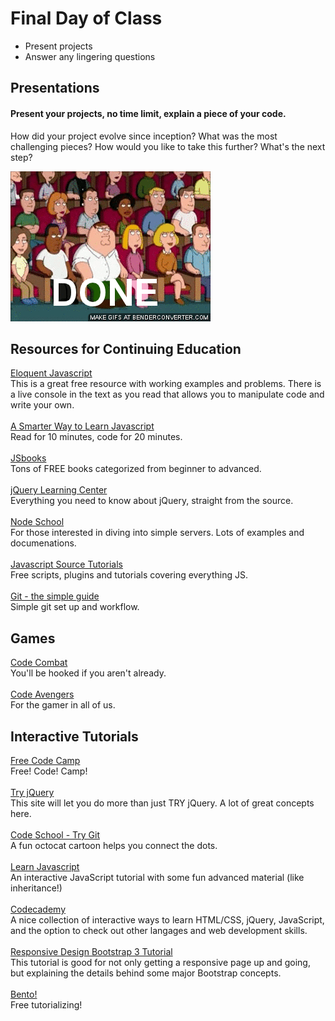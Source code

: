 # Final Day of Class

- Present projects
- Answer any lingering questions

## Presentations
#### Present your projects, no time limit, explain a piece of your code.
How did your project evolve since inception?
What was the most challenging pieces?
How would you like to take this further? What's the next step?

![Done](images/done.gif)

## Resources for Continuing Education
[Eloquent Javascript](http://eloquentjavascript.net/)<br>
This is a great free resource with working examples and problems. There is a live console in the text as you read that allows you to manipulate code and write your own.
<br><br>
[A Smarter Way to Learn Javascript](http://www.cpp.edu/~jcmcgarvey/513_2016/ASmarterWaytoLearnJavaScript.pdf/)<br>
Read for 10 minutes, code for 20 minutes.
<br><br>
[JSbooks](http://jsbooks.revolunet.com/)<br>
Tons of FREE books categorized from beginner to advanced.
<br><br>
[jQuery Learning Center](https://learn.jquery.com/)<br>
Everything you need to know about jQuery, straight from the source.
<br><br>
[Node School](http://nodeschool.io/)<br>
For those interested in diving into simple servers. Lots of examples and documenations.
<br><br>
[Javascript Source Tutorials](http://www.javascriptsource.com/tutorials/)<br>
Free scripts, plugins and tutorials covering everything JS.
<br><br>
[Git - the simple guide](http://rogerdudler.github.io/git-guide/)<br>
Simple git set up and workflow.

## Games
[Code Combat](https://codecombat.com/)<br>
You'll be hooked if you aren't already.
<br><br>
[Code Avengers](https://www.codeavengers.com/javascript/100#1.1)<br>
For the gamer in all of us.

## Interactive Tutorials
[Free Code Camp](http://freecodecamp.com)<br>
Free! Code! Camp!
<br><br>
[Try jQuery](http://try.jquery.com/)<br>
This site will let you do more than just TRY jQuery. A lot of great concepts here.
<br><br>
[Code School - Try Git](http://try.github.io)<br>
A fun octocat cartoon helps you connect the dots.
<br><br>
[Learn Javascript](http://learn-js.com)<br>
An interactive JavaScript tutorial with some fun advanced material (like inheritance!)
<br><br>
[Codecademy](https://www.codecademy.com/learn)<br>
A nice collection of interactive ways to learn HTML/CSS, jQuery, JavaScript, and the option to check out other langages and web development skills.
<br><br>
[Responsive Design Bootstrap 3 Tutorial](http://www.revillweb.com/tutorials/bootstrap-tutorial/)<br>
This tutorial is good for not only getting a responsive page up and going, but explaining the details behind some major Bootstrap concepts.
<br><br>
[Bento!](https://www.bento.io/tracks/web-fundamentals)<br>
Free tutorializing!
